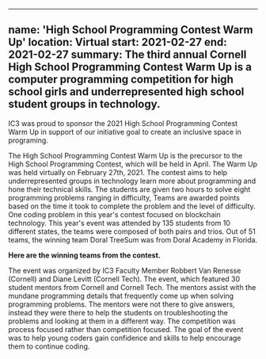 
---
name: 'High School Programming Contest Warm Up'
location: Virtual
start: 2021-02-27
end: 2021-02-27
summary: The third annual Cornell High School Programming Contest Warm Up is a computer programming competition for high school girls and underrepresented high school student groups in technology.
---



IC3 was proud to sponsor the 2021 High School Programming Contest Warm Up in support of our initiative goal to create an inclusive space in programing. 

The High School Programming Contest Warm Up is the precursor to the High School Programming Contest, which will be held in April. The Warm Up was held virtually on February 27th, 2021. The contest aims to help underrepresented groups in technology learn more about programming and hone their technical skills. The students are given two hours to solve eight programming problems ranging in difficulty, Teams are awarded points based on the time it took to complete the problem and the level of difficulty. One coding problem in this year's contest focused on blockchain technology. This year's event was attended by 135 students from 10 different states, the teams were composed of both pairs and trios. Out of 51 teams, the winning team Doral TreeSum was from Doral Academy in Florida. 


<div class="ui center aligned basic segment">
  <div class="ui centered image">
    <img class="ui image" src="../images/events/HSP Winners.PNG" alt="" />
  </div>
  <div class="ui bottom attached message">
    <strong>Here are the winning teams from the contest.</strong><br>
  </div>
</div>


The event was organized by IC3 Faculty Member Robbert Van Renesse (Cornell) and Diane Levitt (Cornell Tech). The event, which featured 30 student mentors from Cornell and Cornell Tech. The mentors assist with the mundane programming details that frequently come up when solving programming problems. The mentors were not there to give answers, instead they were there to help the students on troubleshooting the problems and looking at them in a different way. The competition was process focused rather than competition focused. The goal of the event was to help young coders gain confidence and skills to help encourage them to continue coding.
